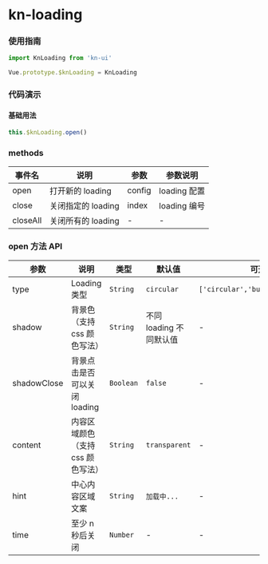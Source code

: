 <!-- 简体中文 -->

# kn-loading

### 使用指南

```js
import KnLoading from 'kn-ui'

Vue.prototype.$knLoading = KnLoading
```

### 代码演示

#### 基础用法

```js
this.$knLoading.open()
```

### methods

| 事件名   | 说明               | 参数   | 参数说明     |
| -------- | ------------------ | ------ | ------------ |
| open     | 打开新的 loading   | config | loading 配置 |
| close    | 关闭指定的 loading | index  | loading 编号 |
| closeAll | 关闭所有的 loading | -      | -            |

### open 方法 API

| 参数        | 说明                              | 类型      | 默认值                  | 可选值                            |
| ----------- | --------------------------------- | --------- | ----------------------- | --------------------------------- |
| type        | Loading 类型                      | `String`  | `circular`              | `['circular','bubble','spinner']` |
| shadow      | 背景色（支持 css 颜色写法）       | `String`  | 不同 loading 不同默认值 | -                                 |
| shadowClose | 背景点击是否可以关闭 loading      | `Boolean` | `false`                 | -                                 |
| content     | 内容区域颜色（支持 css 颜色写法） | `String`  | `transparent`           | -                                 |
| hint        | 中心内容区域文案                  | `String`  | `加载中...`             | -                                 |
| time        | 至少 n 秒后关闭                   | `Number`  | -                       | -                                 |
